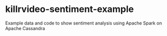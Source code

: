 # killrvideo-sentiment-example
Example data and code to show sentiment analysis using Apache Spark on Apache Cassandra
